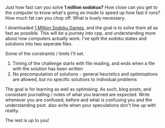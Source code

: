 Just how fast can you solve **1 million sodokus?** How close can you get to the computer to know what's going on inside to speed up how fast it runs? How much fat can you chop off. What is truely necessary.

I downloaded [1 Million Sodoku Games](https://www.kaggle.com/datasets/bryanpark/sudoku), and the goal is to solve them all as fast as possible. This will be a journey into cpp, and understanding more about how computers actually work. I've split the sodoku states and solutions into two seperate files.

Some of the constraints / limits I'll set. 
1. Timing of the challenge starts with file reading, and ends when a file with the solution has been written
2. No precomputation of solutions - general heuristics and optimisations are allowed, but no specific solutions to individual problems

The goal is for learning as well as optimising. As such, blog posts, and consistant journalling / notes of what you learned are expected. Write whenever you are confused, before and what is confusing you and the understanding psot. also write when your speculations don't line up with reality.

The rest is up to you!